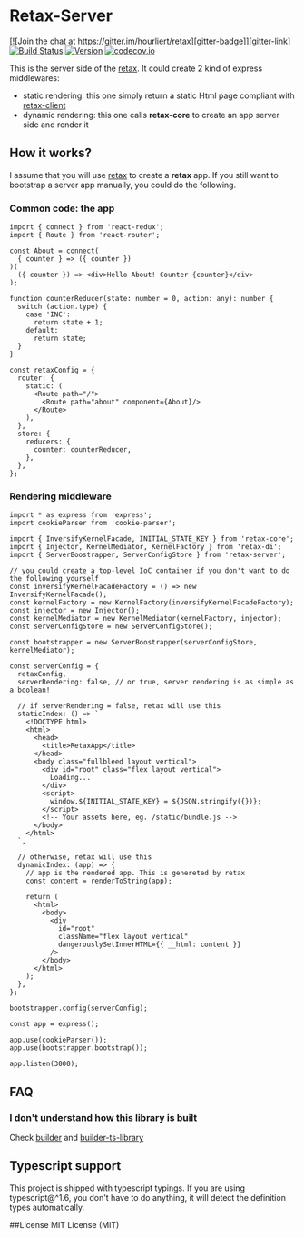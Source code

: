 # Retax-Server

[![Join the chat at https://gitter.im/hourliert/retax][gitter-badge]][gitter-link]
[![Build Status][travis-badge]][travis-link]
[![Version][version-badge]][version-link]
[![codecov.io][codecov-badge]][codecov-link]

This is the server side of the [retax](https://github.com/retaxJS/retax).
It could create 2 kind of express middlewares:
* static rendering: this one simply return a static Html page compliant with [retax-client](https://github.com/retaxJS/retax-client)
* dynamic rendering: this one calls **retax-core** to create an app server side and render it


## How it works?

I assume that you will use [retax](https://github.com/retaxJS/retax) to create a **retax** app.
If you still want to bootstrap a server app manually, you could do the following.

### Common code: the app
```tsx
import { connect } from 'react-redux';
import { Route } from 'react-router';

const About = connect(
  { counter } => ({ counter })
)(
  ({ counter }) => <div>Hello About! Counter {counter}</div>
);

function counterReducer(state: number = 0, action: any): number {
  switch (action.type) {
    case 'INC':
      return state + 1;
    default:
      return state;
  }
}

const retaxConfig = {
  router: {
    static: (
      <Route path="/">
        <Route path="about" component={About}/>
      </Route>
    ),
  },
  store: {
    reducers: {
      counter: counterReducer,
    },
  },
};
```

### Rendering middleware

```tsx
import * as express from 'express';
import cookieParser from 'cookie-parser';

import { InversifyKernelFacade, INITIAL_STATE_KEY } from 'retax-core';
import { Injector, KernelMediator, KernelFactory } from 'retax-di';
import { ServerBoostrapper, ServerConfigStore } from 'retax-server';

// you could create a top-level IoC container if you don't want to do the following yourself
const inversifyKernelFacadeFactory = () => new InversifyKernelFacade();
const kernelFactory = new KernelFactory(inversifyKernelFacadeFactory);
const injector = new Injector();
const kernelMediator = new KernelMediator(kernelFactory, injector);
const serverConfigStore = new ServerConfigStore();

const bootstrapper = new ServerBoostrapper(serverConfigStore, kernelMediator);

const serverConfig = {
  retaxConfig,
  serverRendering: false, // or true, server rendering is as simple as a boolean!

  // if serverRendering = false, retax will use this
  staticIndex: () => `
    <!DOCTYPE html>
    <html>
      <head>
        <title>RetaxApp</title>
      </head>
      <body class="fullbleed layout vertical">
        <div id="root" class="flex layout vertical">
          Loading...
        </div>
        <script>
          window.${INITIAL_STATE_KEY} = ${JSON.stringify({})};
        </script>
        <!-- Your assets here, eg. /static/bundle.js -->
      </body>
    </html>
  `,

  // otherwise, retax will use this
  dynamicIndex: (app) => {
    // app is the rendered app. This is genereted by retax
    const content = renderToString(app);

    return (
      <html>
        <body>
          <div
            id="root"
            className="flex layout vertical"
            dangerouslySetInnerHTML={{ __html: content }}
          />
        </body>
      </html>
    );
  },
};

bootstrapper.config(serverConfig);

const app = express();

app.use(cookieParser());
app.use(bootstrapper.bootstrap());

app.listen(3000);
```


## FAQ
### I don't understand how this library is built
Check [builder][builder-link] and [builder-ts-library][builder-ts-library-link]


## Typescript support
This project is shipped with typescript typings.
If you are using typescript@^1.6, you don't have to do anything, it will detect the definition types automatically.


##License
MIT License (MIT)


[gitter-badge]: https://badges.gitter.im/retaxJS/retax.svg
[gitter-link]: https://gitter.im/retaxJS/retax?utm_source=badge&utm_medium=badge&utm_campaign=pr-badge&utm_content=badge
[travis-badge]: https://travis-ci.org/retaxJS/retax-server.svg?branch=master
[travis-link]: https://travis-ci.org/retaxJS/retax-server
[version-badge]: https://badge.fury.io/js/retax-server.svg
[version-link]: https://badge.fury.io/js/retax-server
[codecov-badge]: https://codecov.io/github/retaxJS/retax-server/coverage.svg?branch=master
[codecov-link]: https://codecov.io/github/retaxJS/retax-server?branch=master
[builder-link]: http://builder.formidable.com/
[builder-ts-library-link]: https://github.com/hourliert/builder-ts-library
